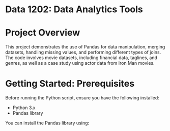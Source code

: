 # Data 1202: Data Analytics Tools
# Project Overview
This project demonstrates the use of Pandas for data manipulation, merging datasets, handling missing values, and performing different types of joins. The code involves movie datasets, including financial data, taglines, and genres, as well as a case study using actor data from Iron Man movies.
# Getting Started: Prerequisites
Before running the Python script, ensure you have the following installed:
  - Python 3.x
  - Pandas library

You can install the Pandas library using:
